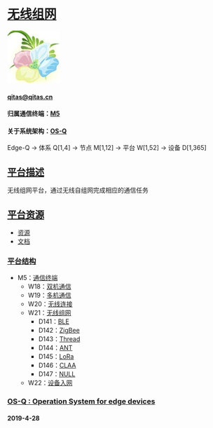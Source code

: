 ﻿# [无线组网](https://github.com/OS-Q/W21) 
[![sites](OS-Q/OS-Q.png)](http://www.OS-Q.com)
####  qitas@qitas.cn
#### 归属通信终端：[M5](https://github.com/OS-Q/M5)
#### 关于系统架构：[OS-Q](https://github.com/OS-Q/OS-Q)
Edge-Q -> 体系 Q[1,4] -> 节点 M[1,12] -> 平台 W[1,52] -> 设备 D[1,365]

## [平台描述](https://github.com/OS-Q/W21/wiki) 

无线组网平台，通过无线自组网完成相应的通信任务

## [平台资源](https://github.com/OS-Q/W21) 

- [资源](src/)
- [文档](docs/)

### [平台结构](https://github.com/OS-Q/W21) 

* M5：[通信终端](https://github.com/OS-Q/M5)
	* W18：[双机通信](https://github.com/OS-Q/W18)
	* W19：[多机通信](https://github.com/OS-Q/W19)
	* W20：[无线连接](https://github.com/OS-Q/W20)
	* W21：[无线组网](https://github.com/OS-Q/W21)
		* D141：[BLE](https://github.com/OS-Q/D141)
		* D142：[ZigBee](https://github.com/OS-Q/D142)
		* D143：[Thread](https://github.com/OS-Q/D143)
		* D144：[ANT](https://github.com/OS-Q/D144)
		* D145：[LoRa](https://github.com/OS-Q/D145)
		* D146：[CLAA](https://github.com/OS-Q/D146)
		* D147：[NULL](https://github.com/OS-Q/D147)
	* W22：[设备入网](https://github.com/OS-Q/W22)

### [OS-Q : Operation System for edge devices](http://www.OS-Q.com/Edge/W21)
####  2019-4-28 
